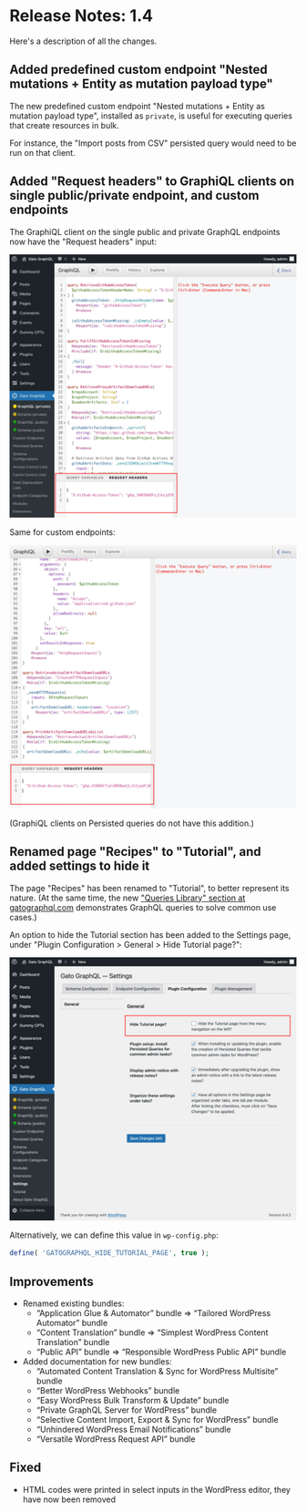# Release Notes: 1.4

Here's a description of all the changes.

## Added predefined custom endpoint "Nested mutations + Entity as mutation payload type"

The new predefined custom endpoint "Nested mutations + Entity as mutation payload type", installed as `private`, is useful for executing queries that create resources in bulk.

For instance, the "Import posts from CSV" persisted query would need to be run on that client.

## Added "Request headers" to GraphiQL clients on single public/private endpoint, and custom endpoints

The GraphiQL client on the single public and private GraphQL endpoints now have the "Request headers" input:

<div class="img-width-1024" markdown=1>

![Single private endpoint GraphiQL client with 'Request headers' input](../../images/releases/v1.4/private-single-endpoint-graphiql-with-request-headers.webp "Single private endpoint GraphiQL client with 'Request headers' input")

</div>

Same for custom endpoints:

<div class="img-width-1024" markdown=1>

![Custom endpoint GraphiQL client with 'Request headers' input](../../images/releases/v1.4/custom-endpoint-graphiql-with-request-headers.webp "Custom endpoint GraphiQL client with 'Request headers' input")

</div>

(GraphiQL clients on Persisted queries do not have this addition.)

## Renamed page "Recipes" to "Tutorial", and added settings to hide it

The page "Recipes" has been renamed to "Tutorial", to better represent its nature. (At the same time, the new ["Queries Library" section at gatographql.com](https://gatographql.com/library/) demonstrates GraphQL queries to solve common use cases.)

An option to hide the Tutorial section has been added to the Settings page, under "Plugin Configuration > General > Hide Tutorial page?":

<div class="img-width-1024" markdown=1>

![Hiding the Tutorial page in the Settings](../../images/settings-hide-tutorial-page.webp)

</div>

Alternatively, we can define this value in `wp-config.php`:

```php
define( 'GATOGRAPHQL_HIDE_TUTORIAL_PAGE', true );
```

## Improvements

- Renamed existing bundles:
  - “Application Glue & Automator” bundle => “Tailored WordPress Automator” bundle
  - “Content Translation” bundle => “Simplest WordPress Content Translation” bundle
  - “Public API” bundle => “Responsible WordPress Public API” bundle
- Added documentation for new bundles:
  - “Automated Content Translation & Sync for WordPress Multisite” bundle
  - “Better WordPress Webhooks” bundle
  - “Easy WordPress Bulk Transform & Update” bundle
  - “Private GraphQL Server for WordPress” bundle
  - “Selective Content Import, Export & Sync for WordPress” bundle
  - “Unhindered WordPress Email Notifications” bundle
  - “Versatile WordPress Request API” bundle

## Fixed

- HTML codes were printed in select inputs in the WordPress editor, they have now been removed
